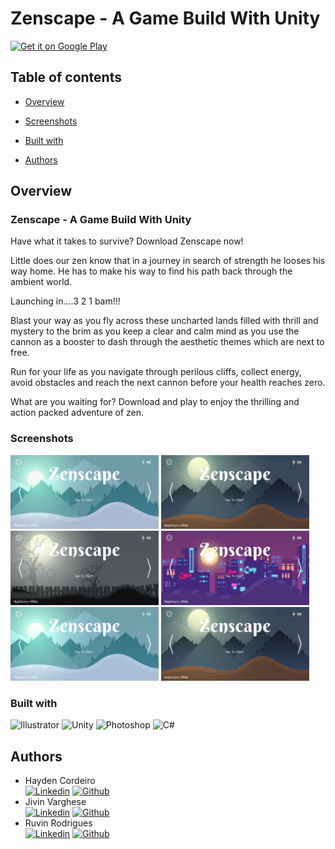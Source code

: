 # Zenscape - A Game Build With Unity
<a href='https://play.google.com/store/apps/details?id=com.Teknack.Zenscape&pcampaignid=pcampaignidMKT-Other-global-all-co-prtnr-py-PartBadge-Mar2515-1'><img alt='Get it on Google Play' src='https://play.google.com/intl/en_us/badges/static/images/badges/en_badge_web_generic.png' width="200"/></a>
## Table of contents

- [Overview](#overview)
- [Screenshots](#screenshots)

- [Built with](#built-with)

- [Authors](#authors)


## Overview

### Zenscape - A Game Build With Unity
Have what it takes to survive?
Download Zenscape now!

Little does our zen know that in a journey in search of strength he looses his way home. He has to make his way to find his path back through the ambient world.

Launching in....3 2 1 bam!!!

Blast your way as you fly across these uncharted lands filled with thrill and mystery to the brim as you keep a clear and calm mind as you use the cannon as a booster to dash through the aesthetic themes which are next to free.

Run for your life as you navigate through perilous cliffs, collect energy, avoid obstacles and reach the next cannon before your health reaches zero.

What are you waiting for?
Download and play to enjoy the thrilling and action packed adventure of zen.


### Screenshots

<img src="./screenshots/1.jpg" width="47%"  /> <img src="./screenshots/2.jpg" width="47%"  />
<img src="./screenshots/3.jpg" width="47%"  /> <img src="./screenshots/4.jpg" width="47%"  />
<img src="./screenshots/5.jpg" width="47%"  /> <img src="./screenshots/6.jpg" width="47%"  />

### Built with
![Illustrator](https://img.shields.io/badge/adobeillustrator-%23FF9A00.svg?style=for-the-badge&logo=adobeillustrator&logoColor=white)
![Unity](https://img.shields.io/badge/Unity-100000?style=for-the-badge&logo=unity&logoColor=white)
![Photoshop](https://img.shields.io/badge/adobephotoshop-%2331A8FF.svg?style=for-the-badge&logo=adobephotoshop&logoColor=white)
![C#](https://img.shields.io/badge/c%23-%23239120.svg?style=for-the-badge&logo=c-sharp&logoColor=white)

## Authors
 - Hayden Cordeiro   
 [![Linkedin](https://img.shields.io/badge/LinkedIn-0077B5?style=for-the-badge&logo=linkedin&logoColor=white)](https://www.linkedin.com/in/haydencordeiro/)
 [![Github](https://img.shields.io/badge/GitHub-100000?style=for-the-badge&logo=github&logoColor=white)](https://github.com/haydencordeiro)  
 - Jivin Varghese  
 [![Linkedin](https://img.shields.io/badge/LinkedIn-0077B5?style=for-the-badge&logo=linkedin&logoColor=white)](https://github.com/JivinVarghese)
 [![Github](https://img.shields.io/badge/GitHub-100000?style=for-the-badge&logo=github&logoColor=white)](https://github.com/JivinVarghese)  
 - Ruvin Rodrigues  
 [![Linkedin](https://img.shields.io/badge/LinkedIn-0077B5?style=for-the-badge&logo=linkedin&logoColor=white)](https://github.com/)
 [![Github](https://img.shields.io/badge/GitHub-100000?style=for-the-badge&logo=github&logoColor=white)](https://github.com/)  







